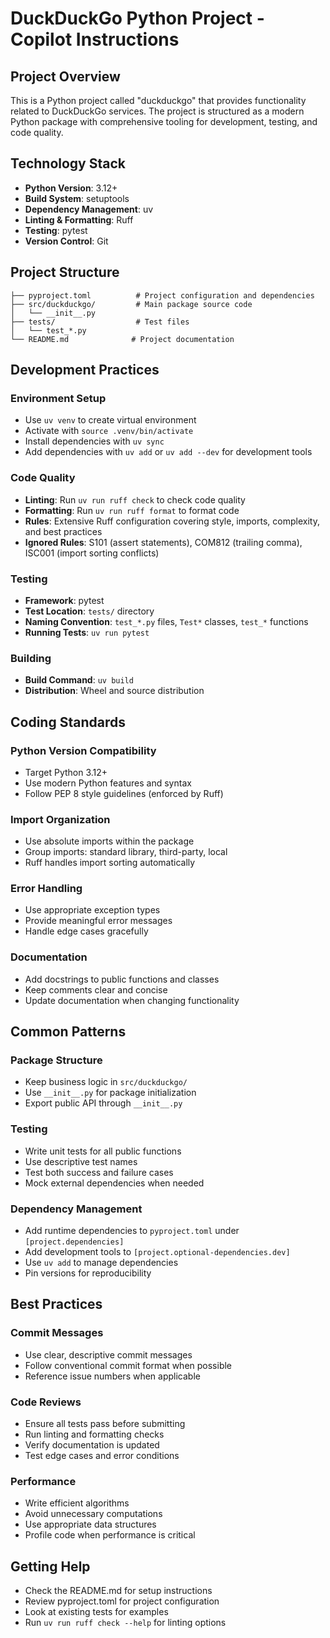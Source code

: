# DuckDuckGo Python Project - Copilot Instructions

## Project Overview
This is a Python project called "duckduckgo" that provides functionality related to DuckDuckGo services. The project is structured as a modern Python package with comprehensive tooling for development, testing, and code quality.

## Technology Stack
- **Python Version**: 3.12+
- **Build System**: setuptools
- **Dependency Management**: uv
- **Linting & Formatting**: Ruff
- **Testing**: pytest
- **Version Control**: Git

## Project Structure
```
├── pyproject.toml          # Project configuration and dependencies
├── src/duckduckgo/         # Main package source code
│   └── __init__.py
├── tests/                  # Test files
│   └── test_*.py
└── README.md              # Project documentation
```

## Development Practices

### Environment Setup
- Use `uv venv` to create virtual environment
- Activate with `source .venv/bin/activate`
- Install dependencies with `uv sync`
- Add dependencies with `uv add` or `uv add --dev` for development tools

### Code Quality
- **Linting**: Run `uv run ruff check` to check code quality
- **Formatting**: Run `uv run ruff format` to format code
- **Rules**: Extensive Ruff configuration covering style, imports, complexity, and best practices
- **Ignored Rules**: S101 (assert statements), COM812 (trailing comma), ISC001 (import sorting conflicts)

### Testing
- **Framework**: pytest
- **Test Location**: `tests/` directory
- **Naming Convention**: `test_*.py` files, `Test*` classes, `test_*` functions
- **Running Tests**: `uv run pytest`

### Building
- **Build Command**: `uv build`
- **Distribution**: Wheel and source distribution

## Coding Standards

### Python Version Compatibility
- Target Python 3.12+
- Use modern Python features and syntax
- Follow PEP 8 style guidelines (enforced by Ruff)

### Import Organization
- Use absolute imports within the package
- Group imports: standard library, third-party, local
- Ruff handles import sorting automatically

### Error Handling
- Use appropriate exception types
- Provide meaningful error messages
- Handle edge cases gracefully

### Documentation
- Add docstrings to public functions and classes
- Keep comments clear and concise
- Update documentation when changing functionality

## Common Patterns

### Package Structure
- Keep business logic in `src/duckduckgo/`
- Use `__init__.py` for package initialization
- Export public API through `__init__.py`

### Testing
- Write unit tests for all public functions
- Use descriptive test names
- Test both success and failure cases
- Mock external dependencies when needed

### Dependency Management
- Add runtime dependencies to `pyproject.toml` under `[project.dependencies]`
- Add development tools to `[project.optional-dependencies.dev]`
- Use `uv add` to manage dependencies
- Pin versions for reproducibility

## Best Practices

### Commit Messages
- Use clear, descriptive commit messages
- Follow conventional commit format when possible
- Reference issue numbers when applicable

### Code Reviews
- Ensure all tests pass before submitting
- Run linting and formatting checks
- Verify documentation is updated
- Test edge cases and error conditions

### Performance
- Write efficient algorithms
- Avoid unnecessary computations
- Use appropriate data structures
- Profile code when performance is critical

## Getting Help
- Check the README.md for setup instructions
- Review pyproject.toml for project configuration
- Look at existing tests for examples
- Run `uv run ruff check --help` for linting options
